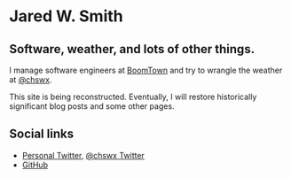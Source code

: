 # Jared W. Smith

## Software, weather, and lots of other things.

I manage software engineers at [BoomTown](https://boomtownroi.com) and try to wrangle the weather at [@chswx](https://chswx.com).

This site is being reconstructed. Eventually, I will restore historically significant blog posts and some other pages.

## Social links

- [Personal Twitter](https://twitter.com/jaredwsmith), [@chswx Twitter](https://twitter.com/chswx)
- [GitHub](https://github.com/jaredwsmith)
